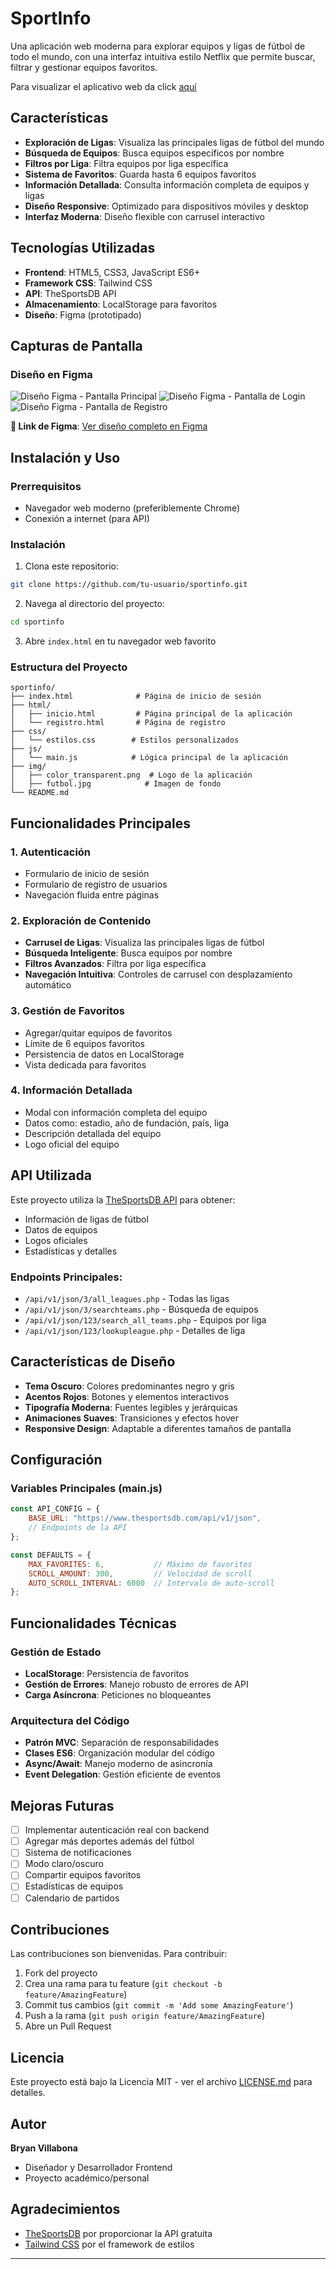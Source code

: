# SportInfo 

Una aplicación web moderna para explorar equipos y ligas de fútbol de todo el mundo, con una interfaz intuitiva estilo Netflix que permite buscar, filtrar y gestionar equipos favoritos.

Para visualizar el aplicativo web da click [aquí](https://bryanvillabona.github.io/SportInfo/)

## Características

- **Exploración de Ligas**: Visualiza las principales ligas de fútbol del mundo
- **Búsqueda de Equipos**: Busca equipos específicos por nombre
- **Filtros por Liga**: Filtra equipos por liga específica
- **Sistema de Favoritos**: Guarda hasta 6 equipos favoritos
- **Información Detallada**: Consulta información completa de equipos y ligas
- **Diseño Responsive**: Optimizado para dispositivos móviles y desktop
- **Interfaz Moderna**: Diseño flexible con carrusel interactivo

## Tecnologías Utilizadas

- **Frontend**: HTML5, CSS3, JavaScript ES6+
- **Framework CSS**: Tailwind CSS
- **API**: TheSportsDB API
- **Almacenamiento**: LocalStorage para favoritos
- **Diseño**: Figma (prototipado)

## Capturas de Pantalla

### Diseño en Figma
![Diseño Figma - Pantalla Principal](./img/maquetacion.png)
![Diseño Figma - Pantalla de Login](./img/inicio-sesion.png)
![Diseño Figma - Pantalla de Registro](./img/registro.png)

**🔗 Link de Figma**: [Ver diseño completo en Figma](https://www.figma.com/design/MwebXFugFeIHOr684IhRk2/Maquetaci%C3%B3n-Sportinfo?m=auto&t=MlAfksHTgrQmaoLv-7)

## Instalación y Uso

### Prerrequisitos
- Navegador web moderno (preferiblemente Chrome)
- Conexión a internet (para API)

### Instalación
1. Clona este repositorio:
```bash
git clone https://github.com/tu-usuario/sportinfo.git
```

2. Navega al directorio del proyecto:
```bash
cd sportinfo
```

3. Abre `index.html` en tu navegador web favorito

### Estructura del Proyecto
```
sportinfo/
├── index.html              # Página de inicio de sesión
├── html/
│   ├── inicio.html         # Página principal de la aplicación
│   └── registro.html       # Página de registro
├── css/
│   └── estilos.css        # Estilos personalizados
├── js/
│   └── main.js            # Lógica principal de la aplicación
├── img/
│   ├── color_transparent.png  # Logo de la aplicación
│   ├── futbol.jpg            # Imagen de fondo
└── README.md
```

## Funcionalidades Principales

### 1. Autenticación
- Formulario de inicio de sesión
- Formulario de registro de usuarios
- Navegación fluida entre páginas

### 2. Exploración de Contenido
- **Carrusel de Ligas**: Visualiza las principales ligas de fútbol
- **Búsqueda Inteligente**: Busca equipos por nombre
- **Filtros Avanzados**: Filtra por liga específica
- **Navegación Intuitiva**: Controles de carrusel con desplazamiento automático

### 3. Gestión de Favoritos
- Agregar/quitar equipos de favoritos
- Límite de 6 equipos favoritos
- Persistencia de datos en LocalStorage
- Vista dedicada para favoritos

### 4. Información Detallada
- Modal con información completa del equipo
- Datos como: estadio, año de fundación, país, liga
- Descripción detallada del equipo
- Logo oficial del equipo

## API Utilizada

Este proyecto utiliza la [TheSportsDB API](https://www.thesportsdb.com/documentation) para obtener:

- Información de ligas de fútbol
- Datos de equipos
- Logos oficiales
- Estadísticas y detalles

### Endpoints Principales:
- `/api/v1/json/3/all_leagues.php` - Todas las ligas
- `/api/v1/json/3/searchteams.php` - Búsqueda de equipos
- `/api/v1/json/123/search_all_teams.php` - Equipos por liga
- `/api/v1/json/123/lookupleague.php` - Detalles de liga

## Características de Diseño

- **Tema Oscuro**: Colores predominantes negro y gris
- **Acentos Rojos**: Botones y elementos interactivos
- **Tipografía Moderna**: Fuentes legibles y jerárquicas
- **Animaciones Suaves**: Transiciones y efectos hover
- **Responsive Design**: Adaptable a diferentes tamaños de pantalla

## Configuración

### Variables Principales (main.js)
```javascript
const API_CONFIG = {
    BASE_URL: "https://www.thesportsdb.com/api/v1/json",
    // Endpoints de la API
};

const DEFAULTS = {
    MAX_FAVORITES: 6,           // Máximo de favoritos
    SCROLL_AMOUNT: 300,         // Velocidad de scroll
    AUTO_SCROLL_INTERVAL: 6000  // Intervalo de auto-scroll
};
```

## Funcionalidades Técnicas

### Gestión de Estado
- **LocalStorage**: Persistencia de favoritos
- **Gestión de Errores**: Manejo robusto de errores de API
- **Carga Asíncrona**: Peticiones no bloqueantes

### Arquitectura del Código
- **Patrón MVC**: Separación de responsabilidades
- **Clases ES6**: Organización modular del código
- **Async/Await**: Manejo moderno de asincronía
- **Event Delegation**: Gestión eficiente de eventos

## Mejoras Futuras

- [ ] Implementar autenticación real con backend
- [ ] Agregar más deportes además del fútbol
- [ ] Sistema de notificaciones
- [ ] Modo claro/oscuro
- [ ] Compartir equipos favoritos
- [ ] Estadísticas de equipos
- [ ] Calendario de partidos

## Contribuciones

Las contribuciones son bienvenidas. Para contribuir:

1. Fork del proyecto
2. Crea una rama para tu feature (`git checkout -b feature/AmazingFeature`)
3. Commit tus cambios (`git commit -m 'Add some AmazingFeature'`)
4. Push a la rama (`git push origin feature/AmazingFeature`)
5. Abre un Pull Request

## Licencia

Este proyecto está bajo la Licencia MIT - ver el archivo [LICENSE.md](LICENSE.md) para detalles.

## Autor

**Bryan Villabona**
- Diseñador y Desarrollador Frontend
- Proyecto académico/personal

## Agradecimientos

- [TheSportsDB](https://www.thesportsdb.com/) por proporcionar la API gratuita
- [Tailwind CSS](https://tailwindcss.com/) por el framework de estilos

---